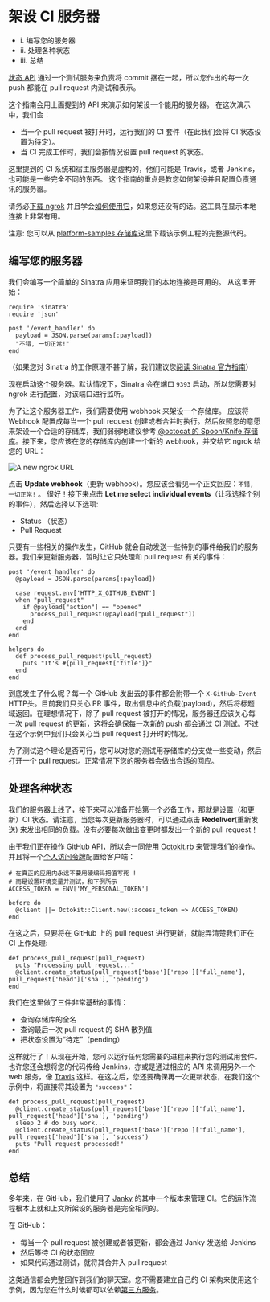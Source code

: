 # 架设 CI 服务器 

* i.	编写您的服务器
* ii.	处理各种状态
* iii.	总结

[状态 API](https://developer.github.com/v3/repos/statuses/) 通过一个测试服务来负责将 commit 捆在一起，所以您作出的每一次 push 都能在 pull request 内测试和表示。

这个指南会用上面提到的 API 来演示如何架设一个能用的服务器。
在这次演示中，我们会：

* 当一个 pull request 被打开时，运行我们的 CI 套件（在此我们会将 CI 状态设置为待定）。
* 当 CI 完成工作时，我们会按情况设置 pull request 的状态。

这里提到的 CI 系统和宿主服务器是虚构的，他们可能是 Travis，或者 Jenkins，也可能是一些完全不同的东西。
这个指南的重点是教您如何架设并且配置负责通讯的服务器。 

请务必[下载 ngrok](https://ngrok.com/) 并且学会[如何使用它](https://developer.github.com/webhooks/configuring/#using-ngrok)，如果您还没有的话。这工具在显示本地连接上非常有用。

注意: 您可以从 [platform-samples 存储库](https://github.com/github/platform-samples/tree/master/api/ruby/building-a-ci-server)这里下载该示例工程的完整源代码。

## 编写您的服务器

我们会编写一个简单的 Sinatra 应用来证明我们的本地连接是可用的。
从这里开始：

	require 'sinatra'
	require 'json'
	
	post '/event_handler' do
	  payload = JSON.parse(params[:payload])
	  "不错, 一切正常!"
	end

（如果您对 Sinatra 的工作原理不甚了解，我们建议您[阅读 Sinatra 官方指南](http://www.sinatrarb.com/)）

现在启动这个服务器。默认情况下，Sinatra 会在端口 `9393` 启动，所以您需要对 ngrok 进行配置，对该端口进行监听。

为了让这个服务器工作，我们需要使用 webhook 来架设一个存储库。 应该将 Webhook 配置成每当一个 pull request 创建或者合并时执行。然后依照您的意愿来架设一个合适的存储库，我们弱弱地建议参考 [@octocat 的 Spoon/Knife 存储库](https://github.com/octocat/Spoon-Knife)。接下来，您应该在您的存储库内创建一个新的 webhook，并交给它 ngrok 给您的 URL：

![A new ngrok URL](images/webhook_sample_url.png)

点击 **Update webhook**（更新 webhook）。您应该会看见一个正文回应：`不错, 一切正常!` 。
很好！接下来点击 **Let me select individual events**（让我选择个别的事件），然后选择以下选项:

* Status （状态）
* Pull Request

只要有一些相关的操作发生，GitHub 就会自动发送一些特别的事件给我们的服务器。我们来更新服务器，暂时让它只处理和 pull request 有关的事件：

	post '/event_handler' do
	  @payload = JSON.parse(params[:payload])
	
	  case request.env['HTTP_X_GITHUB_EVENT']
	  when "pull_request"
	    if @payload["action"] == "opened"
	      process_pull_request(@payload["pull_request"])
	    end
	  end
	end
	
	helpers do
	  def process_pull_request(pull_request)
	    puts "It's #{pull_request['title']}"
	  end
	end

到底发生了什么呢？每一个 GitHub 发出去的事件都会附带一个 `X-GitHub-Event` HTTP头。目前我们只关心 PR 事件，取出信息中的负载(payload)，然后将标题域返回。在理想情况下，除了 pull request 被打开的情况，服务器还应该关心每一次 pull request 的更新，这将会确保每一次新的 push 都会通过 CI 测试。不过在这个示例中我们只会关心当 pull request 打开时的情况。

为了测试这个理论是否可行，您可以对您的测试用存储库的分支做一些变动，然后打开一个 pull request。正常情况下您的服务器会做出合适的回应。

## 处理各种状态 

我们的服务器上线了，接下来可以准备开始第一个必备工作，那就是设置（和更新）CI 状态。请注意，当您每次更新服务器时，可以通过点击 **Redeliver**(重新发送) 来发出相同的负载。没有必要每次做出变更时都发出一个新的 pull request！

由于我们正在操作 GitHub API，所以会一同使用 [Octokit.rb](https://github.com/octokit/octokit.rb) 来管理我们的操作。并且将一个[个人访问令牌](https://help.github.com/articles/creating-an-access-token-for-command-line-use)配置给客户端：

	# 在真正的应用内永远不要用硬编码把值写死 !
	# 而是设置环境变量并测试，和下例所示
	ACCESS_TOKEN = ENV['MY_PERSONAL_TOKEN']
	
	before do
	  @client ||= Octokit::Client.new(:access_token => ACCESS_TOKEN)
	end

在这之后，只要将在 GitHub 上的 pull request 进行更新，就能弄清楚我们正在 CI 上作处理:

	def process_pull_request(pull_request)
	  puts "Processing pull request..."
	  @client.create_status(pull_request['base']['repo']['full_name'], pull_request['head']['sha'], 'pending')
	end

我们在这里做了三件非常基础的事情：

* 查询存储库的全名
* 查询最后一次 pull request 的 SHA 散列值
* 把状态设置为“待定”（pending）

这样就行了！从现在开始，您可以运行任何您需要的进程来执行您的测试用套件。也许您还会想将您的代码传给 Jenkins，亦或是通过相应的 API 来调用另外一个 web 服务，像 [Travis](https://api.travis-ci.org/docs/) 这样。在这之后，您还要确保再一次更新状态，在我们这个示例中，将直接将其设置为 `"success"`：

	def process_pull_request(pull_request)
	  @client.create_status(pull_request['base']['repo']['full_name'], pull_request['head']['sha'], 'pending')
	  sleep 2 # do busy work...
	  @client.create_status(pull_request['base']['repo']['full_name'], pull_request['head']['sha'], 'success')
	  puts "Pull request processed!"
	end

## 总结 

多年来，在 GitHub，我们使用了 [Janky](https://github.com/github/janky) 的其中一个版本来管理 CI。它的运作流程根本上就和上文所架设的服务器是完全相同的。

在 GitHub：

* 每当一个 pull request 被创建或者被更新，都会通过 Janky 发送给 Jenkins
* 然后等待 CI 的状态回应
* 如果代码通过测试，就将其合并入 pull request

这类通信都会完整回传到我们的聊天室。您不需要建立自己的 CI 架构来使用这个示例，因为您在什么时候都可以依赖[第三方服务](https://github.com/integrations)。